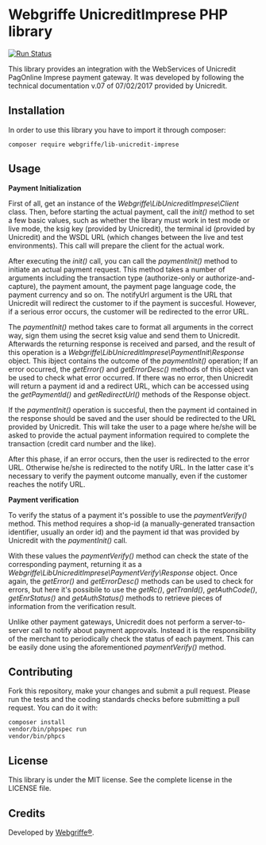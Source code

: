 Webgriffe UnicreditImprese PHP library
==========================================

[![Run Status](https://travis-ci.org/webgriffe/lib-unicredit-imprese.svg?branch=master)](https://travis-ci.org/webgriffe/lib-unicredit-imprese)

This library provides an integration with the WebServices of Unicredit PagOnline Imprese payment gateway.
It was developed by following the technical documentation v.07 of 07/02/2017 provided by Unicredit.

Installation
------------

In order to use this library you have to import it through composer:

```
composer require webgriffe/lib-unicredit-imprese
```

Usage
-----

**Payment Initialization**

First of all, get an instance of the *Webgriffe\LibUnicreditImprese\Client* class. Then, before starting the actual payment, call the *init()* method to set a few basic values, such as whether the library must work in test mode or live mode, the ksig key (provided by Unicredit), the terminal id (provided by Unicredit) and the WSDL URL (which changes between the live and test environments). This call will prepare the client for the actual work.

After executing the *init()* call, you can call the *paymentInit()* method to initiate an actual payment request. This method takes a number of arguments including the transaction type (authorize-only or authorize-and-capture), the payment amount, the payment page language code, the payment currency and so on. The notifyUrl argument is the URL that Unicredit will redirect the customer to if the payment is succesful. However, if a serious error occurs, the customer will be redirected to the error URL.

The *paymentInit()* method takes care to format all arguments in the correct way, sign them using the secret ksig value and send them to Unicredit. Afterwards the returning response is received and parsed, and the result of this operation is a *Webgriffe\LibUnicreditImprese\PaymentInit\Response* object. This ibject contains the outcome of the *paymentInit()* operation; If an error occurred, the *getError()* and *getErrorDesc()* methods of this object van be used to check what error occurred. If there was no error, then Unicredit will return a payment id and a redirect URL, which can be accessed using the *getPaymentId()* and *getRedirectUrl()* methods of the Response object.

If the *paymentInit()* operation is succesful, then the payment id contained in the response should be saved and the user should be redirected to the URL provided by Unicredit. This will take the user to a page where he/she will be asked to provide the actual payment information required to complete the transaction (credit card number and the like).

After this phase, if an error occurs, then the user is redirected to the error URL. Otherwise he/she is redirected to the notify URL. In the latter case it's necessary to verify the payment outcome manually, even if the customer reaches the notify URL.

**Payment verification**

To verify the status of a payment it's possible to use the *paymentVerify()* method. This method requires a shop-id (a manually-generated transaction identifier, usually an order id) and the payment id that was provided by Unicredit with the *paymentInit()* call.

With these values the *paymentVerify()* method can check the state of the corresponding payment, returning it as a *Webgriffe\LibUnicreditImprese\PaymentVerify\Response* object. Once again, the *getError()* and *getErrorDesc()* methods can be used to check for errors, but here it's possibile to use the *getRc()*, *getTranId()*, *getAuthCode()*, *getEnrStatus()* and *getAuthStatus()* methods to retrieve pieces of information from the verification result.

Unlike other payment gateways, Unicredit does not perform a server-to-server call to notify about payment approvals. Instead it is the responsibility of the merchant to periodically check the status of each payment. This can be easily done using the aforementioned *paymentVerify()* method.

Contributing
------------

Fork this repository, make your changes and submit a pull request.
Please run the tests and the coding standards checks before submitting a pull request. You can do it with:

```
composer install
vendor/bin/phpspec run
vendor/bin/phpcs
```

License
-------

This library is under the MIT license. See the complete license in the LICENSE file.

Credits
-------

Developed by [Webgriffe®](http://www.webgriffe.com/).

